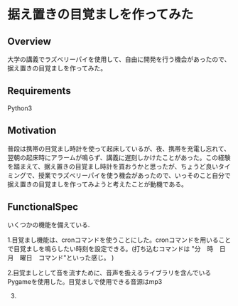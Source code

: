 据え置きの目覚ましを作ってみた
=======================

Overview
-----------------
大学の講義でラズベリーパイを使用して、自由に開発を行う機会があったので、据え置きの目覚ましを作ってみた。 

Requirements
-----------------
Python3

Motivation
-----------------
普段は携帯の目覚まし時計を使って起床しているが、夜、携帯を充電し忘れて、翌朝の起床時にアラームが鳴らず、講義に遅刻しかけたことがあった。この経験を踏まえて、据え置きの目覚まし時計を買おうかと思ったが、ちょうど良いタイミングで、授業でラズベリーパイを使う機会があったので、いっそのこと自分で据え置きの目覚ましを作ってみようと考えたことが動機である。

FunctionalSpec
-----------------
いくつかの機能を備えている.

  1.目覚まし機能は、cronコマンドを使うことにした。cronコマンドを用いることで目覚ましを鳴らしたい時刻を設定できる。(打ち込むコマンドは "分　時　日　月　曜日　コマンド"といった感じ。 )

  2.目覚ましとして音を流すために、音声を扱えるライブラリを含んでいるPygameを使用した。目覚ましで使用できる音源はmp3

  3.


